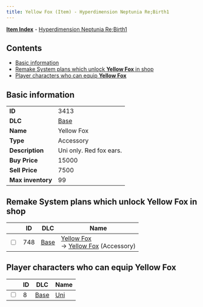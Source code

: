 ```yaml
---
title: Yellow Fox (Item) - Hyperdimension Neptunia Re;Birth1
---
```


[**Item Index**](/neptunia/rb1/item/index.html) - [Hyperdimension Neptunia Re;Birth1](/neptunia/rb1)

## Contents

- [Basic information](#basic-information)
- [Remake System plans which unlock **Yellow Fox** in shop](#remake-system-plans-which-unlock-yellow-fox-in-shop)
- [Player characters who can equip **Yellow Fox**](#player-characters-who-can-equip-yellow-fox)

## Basic information

|   |   |
| -- | -- |
| **ID** | 3413 |
| **DLC** | [Base](/neptunia/rb1/dlc/1-base.html) |
| **Name** | Yellow Fox |
| **Type** | Accessory |
| **Description** | Uni only. Red fox ears. |
| **Buy Price** | 15000 |
| **Sell Price** | 7500 |
| **Max inventory** | 99 |


## Remake System plans which unlock **Yellow Fox** in shop

|    | ID | DLC | Name |
| -- | -- | --- | ---- |
| <input type="checkbox" id="rb1-remake-1-748" class="trackbox" /> | 748 | [Base](/neptunia/rb1/dlc/1-base.html) | [Yellow Fox](/neptunia/rb1/remake/1-748-yellow-fox.html)<br /> → [Yellow Fox](/neptunia/rb1/item/1-3413-yellow-fox.html) (Accessory) |


## Player characters who can equip **Yellow Fox**

|    | ID | DLC | Name |
| -- | -- | --- | ---- |
| <input type="checkbox" id="rb1-player-1-8" class="trackbox" /> | 8 | [Base](/neptunia/rb1/dlc/1-base.html) | [Uni](/neptunia/rb1/player/1-8-uni.html) |
